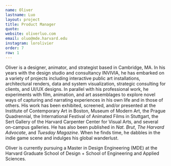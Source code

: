 ```yaml
---
name: Oliver
lastname: Luo
layout: project
title: Product Manager
quote:
website: oliverluo.com
email: oluo@mde.harvard.edu
instagram: lorolivier
order: 7
row: 1
---
```

Oliver is a designer, animator, and strategist based in Cambridge, MA. In his years with the design studio and consultancy INVIVIA, he has embarked on a variety of projects including interactive public art installations, architectural renders, data and system visualization, strategic consulting for clients, and UI/UX designs. In parallel with his professional work, he experiments with film, animation, and art assemblages to explore novel ways of capturing and narrating experiences in his own life and in those of others. His work has been exhibited, screened, and/or presented at the Institute of Contemporary Art in Boston, Museum of Modern Art, the Prague Quadrennial, the International Festival of Animated Films in Stuttgart, the Sert Gallery of the Harvard Carpenter Center for Visual Arts, and several on-campus galleries. He has also been published in *Nat. Brut*, *The Harvard Advocate*, and *Tuesday Magazine*. When he finds time, he dabbles in the indie game scene and indulges his global wanderlust.

Oliver is currently pursuing a Master in Design Engineering (MDE) at the Harvard Graduate School of Design + School of Engineering and Applied Sciences. 